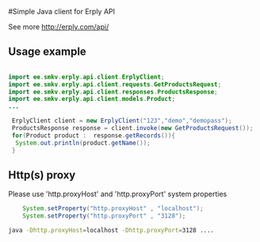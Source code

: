#Simple Java client for Erply API

See more http://erply.com/api/

## Usage example
```java

import ee.smkv.erply.api.client.ErplyClient;
import ee.smkv.erply.api.client.requests.GetProductsRequest;
import ee.smkv.erply.api.client.responses.ProductsResponse;
import ee.smkv.erply.api.client.models.Product;
...

 ErplyClient client = new ErplyClient("123","demo","demopass");
 ProductsResponse response = client.invoke(new GetProductsRequest());
 for(Product product :  response.getRecords()){
  System.out.println(product.getName());
 }
```

## Http(s) proxy

Please use 'http.proxyHost' and 'http.proxyPort' system properties

```java
    System.setProperty("http.proxyHost" , "localhost");
    System.setProperty("http.proxyPort" , "3128");
```

```bash
java -Dhttp.proxyHost=localhost -Dhttp.proxyPort=3128 .... 
```